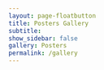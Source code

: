 ```yaml
---
layout: page-floatbutton
title: Posters Gallery
subtitle:
show_sidebar: false
gallery: Posters
permalink: /gallery
---
```


